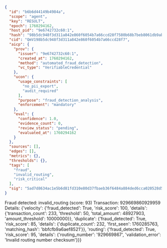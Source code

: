 ```json
{
  "id": "b6b6d44149b4984a",
  "scope": "agent",
  "key": "RESULT",
  "epoch": 1760294162,
  "host_pid": "9e6742732c60:1",
  "hash": "98b5dc948f3d311a842e860f6054b7a66ccd28f7580b68b7beb8061db9ab049f",
  "cid": "QmV198b5dc948f3d311a842e860f6054b7a66ccd28f7",
  "aicp": {
    "prov": {
      "issuer": "9e6742732c60:1",
      "created_at": 1760294162,
      "method": "automated_fraud_detection",
      "vc_type": "VerifiableCredential"
    },
    "ucon": {
      "usage_constraints": [
        "no_pii_export",
        "audit_required"
      ],
      "purpose": "fraud_detection_analysis",
      "enforcement": "mandatory"
    },
    "eval": {
      "confidence": 1.0,
      "evidence_count": 0,
      "review_status": "pending",
      "evaluated_at": 1760294162
    }
  },
  "sources": [],
  "edges": [],
  "metrics": {},
  "thresholds": {},
  "tags": [
    "fraud",
    "invalid_routing",
    "risk_critical"
  ],
  "sig": "5ad7d8634ac1e5b6d81fd310e80d37fbaeb36f6484a884ded6cca020528d53c8"
}
```

Fraud detected: invalid_routing (score: 93)
Transaction: 929669860929959
Details: {'velocity': {'fraud_detected': True, 'risk_score': 100, 'details': {'transaction_count': 233, 'threshold': 50, 'total_amount': 48927903, 'amount_threshold': 10000000}}, 'duplicate': {'fraud_detected': True, 'risk_score': 85, 'details': {'duplicate_count': 232, 'first_seen': 1760285763, 'matching_hash': 'bbfcfb9a6aef8521'}}, 'routing': {'fraud_detected': True, 'risk_score': 95, 'details': {'routing_number': '929669867', 'validation_error': 'Invalid routing number checksum'}}}